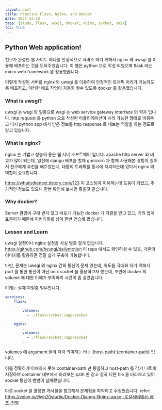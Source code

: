 ```yaml
---
layout: post 
title: Practice Flask, Nginx, and Docker  
date: 2021-12-28
tags: [study, flask, uwsgi, docker, nginx, socket, unix]
toc: true
---
```


## Python Web application!

친구가 완성한 웹 사이트 하나를 안정적으로 서비스 하기 위해서 nginx 와 uwsgi 를 이용해 배포하는 것을 도와주었습니다.
이 웹은 python 으로 작성 되었으며 flask 라는 micro web framework 를 활용했습니다.

이렇게 작성된 서버를 nginx 와 uwsgi 를 이용하여 안정적인 트래픽 처리가 가능하도록 배포하고,
이러한 배포 작업이 자동화 될수 있도록 docker 를 활용했습니다.

### What is uwsgi?
uwsgi 는 wsgi 의 일종으로 wsgi 는 web service gateway interface 의 약자 입니다.
http request 를 python 으로 작성된 어플리케이션이 처리 가능한 형태로 바꿔주고 다시 python app 에서 받은 정보를 http response 로 내보는 역할을 하는 정도로 알고 있습니다.

### What is nginx?
nginx 는 가볍고 성능이 좋은 웹 서버 소프트웨어 입니다.
apache http server 와 비교가 많이 되는데, 일전에 django 배포를 할때 gunicorn 과 함께 사용해본 경험이 있어서 친구에게 추천을 해주었는데,
대량의 트래픽을 동시에 처리하는데 있어서 nginx 의 역할이 중요합니다.

https://whatisthenext.tistory.com/123 이 포스팅이 이해하는데 도움이 되었고, 추가적인 정보도 있으니 한번 확인해 보시면 좋을것 같습니다.

### Why docker?
Server 환경에 구애 받지 않고 배포가 가능한 docker 가 각광을 받고 있고, 거의 업계 표준이기 때문에 이번기회를 삼아 한번 연습해 봤습니다.

### Lesson and Learn
uwsgi 설정이나 nginx 설정을 사실 별로 할게 없습니다.
https://github.com/hyungi/dailymotion 이 repo 에서도 확인하실 수 있듯, 기존의 이미지를 활용하면 정말 쉽게 구축이 가능합니다.

다만, 문제는 uwsgi 와 nginx 간의 통신이 문제 였는데, 속도를 극대화 하기 위해서 port 를 통한 통신이 아닌  unix socket 을 활용하고자 했는데,
초반에 docker 의 volume 에 대한 이해가 부족하여 시간이 좀 걸렸습니다.

아래는 실제 파일중 일부입니다.
```yaml
services:
    flask:
    ...
        volumes:
          - ./flask/socket:/app/socket

    nginx:
        ...
        volumes:
          - ./flask/socket:/app/socket
        ...
```

volumes 에 argument 들이 각각 의미하는 바는
{host-path}:{container-path} 입니다.

이를 정확하게 이해하지 못해 container-path 만 통일하고 host-path 를 각기 다르게 지정하여 container 내부에서 바라보는 path 만 같고 결국 다른 file 을 바라보고 있어 socket 통신이 번번이 실패했습니다.

다른 socket 을 활용한 게시물을 참고해서 문제점을 파악하고 수정했습니다.
refer: https://velog.io/@yh20studio/Docker-Django-Nginx-uwsgi-로컬서버에서-배포-진행
